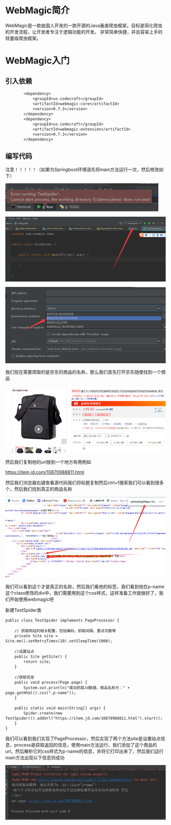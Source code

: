 # WebMagic简介

​		WebMagic是一款由国人开发的一款开源的Java垂直爬虫框架，目标是简化爬虫的开发流程，让开发者专注于逻辑功能的开发。 非常简单快捷，并且容易上手的轻量级爬虫框架。

# WebMagic入门

## 引入依赖

```
        <dependency>
            <groupId>us.codecraft</groupId>
            <artifactId>webmagic-core</artifactId>
            <version>0.7.3</version>
        </dependency>
        <dependency>
            <groupId>us.codecraft</groupId>
            <artifactId>webmagic-extension</artifactId>
            <version>0.7.3</version>
        </dependency>
```

## 编写代码

注意！！！！！（如果为Springboot环境请先将main方法运行一次，然后修改如下）

![](img\run-main.png)

![](img\idea-run-main.png)

![](img\main-run-idea.png)

我们现在需要爬取的是京东的商品的名称，那么我们首先打开京东随便找到一个商品

![](img\sp-1.png)

然后我们复制他的url放到一个地方有用例如

<https://item.jd.com/10870988811.html> 

然后我们浏览器右键查看源代码我们将标题复制然后ctrl+f搜索我们可以看到很多个，然后我们找到真正的商品名称

![](img\dm.png)

我们可以看到这个才是真正的名称，然后我们看他的标签，我们看到他在p-name这个class修饰的div中，我们需要用到这个css样式，这样准备工作就做好了，我们开始使用webmagic吧

新建TestSpider类

```
public class TestSpider implements PageProcessor {

    // 抓取网站的相关配置，包括编码、抓取间隔、重试次数等
    private Site site = Site.me().setRetryTimes(10).setSleepTime(1000);

    //设置站点
    public Site getSite() {
        return site;
    }

    //获取信息
    public void process(Page page) {
        System.out.println("成功抓取Jd数据，商品名称为：" + page.getHtml().css(".p-name"));
    }

    public static void main(String[] args) {
        Spider.create(new TestSpider()).addUrl("https://item.jd.com/10870988811.html").start();
    }
}
```

我们可以看到我们实现了PageProcessor，然后实现了两个方法site是设置站点信息，process是获取返回的信息，使用main方法运行，我们添加了这个商品的url，然后解析它的css样式为p-name的信息，并将它打印出来了，然后我们运行main方法出现以下信息则成功

![](img\success.png)